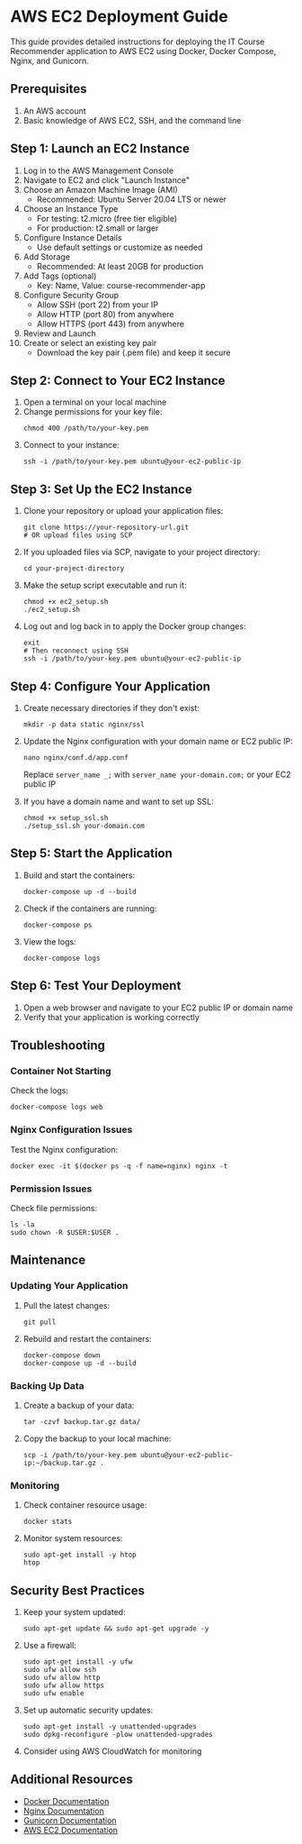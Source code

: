# AWS EC2 Deployment Guide

This guide provides detailed instructions for deploying the IT Course Recommender application to AWS EC2 using Docker, Docker Compose, Nginx, and Gunicorn.

## Prerequisites

1. An AWS account
2. Basic knowledge of AWS EC2, SSH, and the command line

## Step 1: Launch an EC2 Instance

1. Log in to the AWS Management Console
2. Navigate to EC2 and click "Launch Instance"
3. Choose an Amazon Machine Image (AMI)
   - Recommended: Ubuntu Server 20.04 LTS or newer
4. Choose an Instance Type
   - For testing: t2.micro (free tier eligible)
   - For production: t2.small or larger
5. Configure Instance Details
   - Use default settings or customize as needed
6. Add Storage
   - Recommended: At least 20GB for production
7. Add Tags (optional)
   - Key: Name, Value: course-recommender-app
8. Configure Security Group
   - Allow SSH (port 22) from your IP
   - Allow HTTP (port 80) from anywhere
   - Allow HTTPS (port 443) from anywhere
9. Review and Launch
10. Create or select an existing key pair
    - Download the key pair (.pem file) and keep it secure

## Step 2: Connect to Your EC2 Instance

1. Open a terminal on your local machine
2. Change permissions for your key file:
   ```
   chmod 400 /path/to/your-key.pem
   ```
3. Connect to your instance:
   ```
   ssh -i /path/to/your-key.pem ubuntu@your-ec2-public-ip
   ```

## Step 3: Set Up the EC2 Instance

1. Clone your repository or upload your application files:
   ```
   git clone https://your-repository-url.git
   # OR upload files using SCP
   ```

2. If you uploaded files via SCP, navigate to your project directory:
   ```
   cd your-project-directory
   ```

3. Make the setup script executable and run it:
   ```
   chmod +x ec2_setup.sh
   ./ec2_setup.sh
   ```

4. Log out and log back in to apply the Docker group changes:
   ```
   exit
   # Then reconnect using SSH
   ssh -i /path/to/your-key.pem ubuntu@your-ec2-public-ip
   ```

## Step 4: Configure Your Application

1. Create necessary directories if they don't exist:
   ```
   mkdir -p data static nginx/ssl
   ```

2. Update the Nginx configuration with your domain name or EC2 public IP:
   ```
   nano nginx/conf.d/app.conf
   ```
   Replace `server_name _;` with `server_name your-domain.com;` or your EC2 public IP

3. If you have a domain name and want to set up SSL:
   ```
   chmod +x setup_ssl.sh
   ./setup_ssl.sh your-domain.com
   ```

## Step 5: Start the Application

1. Build and start the containers:
   ```
   docker-compose up -d --build
   ```

2. Check if the containers are running:
   ```
   docker-compose ps
   ```

3. View the logs:
   ```
   docker-compose logs
   ```

## Step 6: Test Your Deployment

1. Open a web browser and navigate to your EC2 public IP or domain name
2. Verify that your application is working correctly

## Troubleshooting

### Container Not Starting

Check the logs:
```
docker-compose logs web
```

### Nginx Configuration Issues

Test the Nginx configuration:
```
docker exec -it $(docker ps -q -f name=nginx) nginx -t
```

### Permission Issues

Check file permissions:
```
ls -la
sudo chown -R $USER:$USER .
```

## Maintenance

### Updating Your Application

1. Pull the latest changes:
   ```
   git pull
   ```

2. Rebuild and restart the containers:
   ```
   docker-compose down
   docker-compose up -d --build
   ```

### Backing Up Data

1. Create a backup of your data:
   ```
   tar -czvf backup.tar.gz data/
   ```

2. Copy the backup to your local machine:
   ```
   scp -i /path/to/your-key.pem ubuntu@your-ec2-public-ip:~/backup.tar.gz .
   ```

### Monitoring

1. Check container resource usage:
   ```
   docker stats
   ```

2. Monitor system resources:
   ```
   sudo apt-get install -y htop
   htop
   ```

## Security Best Practices

1. Keep your system updated:
   ```
   sudo apt-get update && sudo apt-get upgrade -y
   ```

2. Use a firewall:
   ```
   sudo apt-get install -y ufw
   sudo ufw allow ssh
   sudo ufw allow http
   sudo ufw allow https
   sudo ufw enable
   ```

3. Set up automatic security updates:
   ```
   sudo apt-get install -y unattended-upgrades
   sudo dpkg-reconfigure -plow unattended-upgrades
   ```

4. Consider using AWS CloudWatch for monitoring

## Additional Resources

- [Docker Documentation](https://docs.docker.com/)
- [Nginx Documentation](https://nginx.org/en/docs/)
- [Gunicorn Documentation](https://docs.gunicorn.org/en/stable/)
- [AWS EC2 Documentation](https://docs.aws.amazon.com/ec2/)

